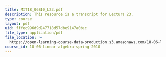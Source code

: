 ```yaml
---
title: MIT18_06S10_L23.pdf
description: This resource is a transcript for Lecture 23.
type: course
layout: pdf
uid: fffec996d9d247718d57dbe9147a0bac
file_type: application/pdf
file_location: >-
  https://open-learning-course-data-production.s3.amazonaws.com/18-06-linear-algebra-spring-2010/fffec996d9d247718d57dbe9147a0bac_MIT18_06S10_L23.pdf
course_id: 18-06-linear-algebra-spring-2010
---
```

